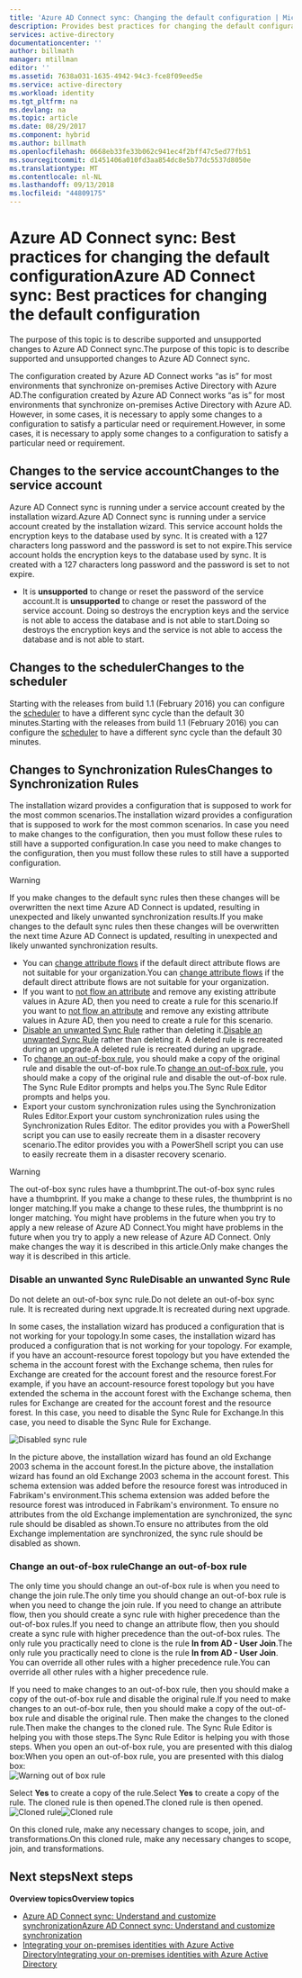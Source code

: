 ```yaml
---
title: 'Azure AD Connect sync: Changing the default configuration | Microsoft Docs'
description: Provides best practices for changing the default configuration of Azure AD Connect sync.
services: active-directory
documentationcenter: ''
author: billmath
manager: mtillman
editor: ''
ms.assetid: 7638a031-1635-4942-94c3-fce8f09eed5e
ms.service: active-directory
ms.workload: identity
ms.tgt_pltfrm: na
ms.devlang: na
ms.topic: article
ms.date: 08/29/2017
ms.component: hybrid
ms.author: billmath
ms.openlocfilehash: 0668eb33fe33b062c941ec4f2bff47c5ed77fb51
ms.sourcegitcommit: d1451406a010fd3aa854dc8e5b77dc5537d8050e
ms.translationtype: MT
ms.contentlocale: nl-NL
ms.lasthandoff: 09/13/2018
ms.locfileid: "44809175"
---
```

# <a name="azure-ad-connect-sync-best-practices-for-changing-the-default-configuration"></a><span data-ttu-id="4feb0-103">Azure AD Connect sync: Best practices for changing the default configuration</span><span class="sxs-lookup"><span data-stu-id="4feb0-103">Azure AD Connect sync: Best practices for changing the default configuration</span></span>
<span data-ttu-id="4feb0-104">The purpose of this topic is to describe supported and unsupported changes to Azure AD Connect sync.</span><span class="sxs-lookup"><span data-stu-id="4feb0-104">The purpose of this topic is to describe supported and unsupported changes to Azure AD Connect sync.</span></span>

<span data-ttu-id="4feb0-105">The configuration created by Azure AD Connect works “as is” for most environments that synchronize on-premises Active Directory with Azure AD.</span><span class="sxs-lookup"><span data-stu-id="4feb0-105">The configuration created by Azure AD Connect works “as is” for most environments that synchronize on-premises Active Directory with Azure AD.</span></span> <span data-ttu-id="4feb0-106">However, in some cases, it is necessary to apply some changes to a configuration to satisfy a particular need or requirement.</span><span class="sxs-lookup"><span data-stu-id="4feb0-106">However, in some cases, it is necessary to apply some changes to a configuration to satisfy a particular need or requirement.</span></span>

## <a name="changes-to-the-service-account"></a><span data-ttu-id="4feb0-107">Changes to the service account</span><span class="sxs-lookup"><span data-stu-id="4feb0-107">Changes to the service account</span></span>
<span data-ttu-id="4feb0-108">Azure AD Connect sync is running under a service account created by the installation wizard.</span><span class="sxs-lookup"><span data-stu-id="4feb0-108">Azure AD Connect sync is running under a service account created by the installation wizard.</span></span> <span data-ttu-id="4feb0-109">This service account holds the encryption keys to the database used by sync. It is created with a 127 characters long password and the password is set to not expire.</span><span class="sxs-lookup"><span data-stu-id="4feb0-109">This service account holds the encryption keys to the database used by sync. It is created with a 127 characters long password and the password is set to not expire.</span></span>

* <span data-ttu-id="4feb0-110">It is **unsupported** to change or reset the password of the service account.</span><span class="sxs-lookup"><span data-stu-id="4feb0-110">It is **unsupported** to change or reset the password of the service account.</span></span> <span data-ttu-id="4feb0-111">Doing so destroys the encryption keys and the service is not able to access the database and is not able to start.</span><span class="sxs-lookup"><span data-stu-id="4feb0-111">Doing so destroys the encryption keys and the service is not able to access the database and is not able to start.</span></span>

## <a name="changes-to-the-scheduler"></a><span data-ttu-id="4feb0-112">Changes to the scheduler</span><span class="sxs-lookup"><span data-stu-id="4feb0-112">Changes to the scheduler</span></span>
<span data-ttu-id="4feb0-113">Starting with the releases from build 1.1 (February 2016) you can configure the [scheduler](active-directory-aadconnectsync-feature-scheduler.md) to have a different sync cycle than the default 30 minutes.</span><span class="sxs-lookup"><span data-stu-id="4feb0-113">Starting with the releases from build 1.1 (February 2016) you can configure the [scheduler](active-directory-aadconnectsync-feature-scheduler.md) to have a different sync cycle than the default 30 minutes.</span></span>

## <a name="changes-to-synchronization-rules"></a><span data-ttu-id="4feb0-114">Changes to Synchronization Rules</span><span class="sxs-lookup"><span data-stu-id="4feb0-114">Changes to Synchronization Rules</span></span>
<span data-ttu-id="4feb0-115">The installation wizard provides a configuration that is supposed to work for the most common scenarios.</span><span class="sxs-lookup"><span data-stu-id="4feb0-115">The installation wizard provides a configuration that is supposed to work for the most common scenarios.</span></span> <span data-ttu-id="4feb0-116">In case you need to make changes to the configuration, then you must follow these rules to still have a supported configuration.</span><span class="sxs-lookup"><span data-stu-id="4feb0-116">In case you need to make changes to the configuration, then you must follow these rules to still have a supported configuration.</span></span>

> [!WARNING]
> <span data-ttu-id="4feb0-117">If you make changes to the default sync rules then these changes will be overwritten the next time Azure AD Connect is updated, resulting in unexpected and likely unwanted synchronization results.</span><span class="sxs-lookup"><span data-stu-id="4feb0-117">If you make changes to the default sync rules then these changes will be overwritten the next time Azure AD Connect is updated, resulting in unexpected and likely unwanted synchronization results.</span></span>

* <span data-ttu-id="4feb0-118">You can [change attribute flows](active-directory-aadconnectsync-change-the-configuration.md#other-common-attribute-flow-changes) if the default direct attribute flows are not suitable for your organization.</span><span class="sxs-lookup"><span data-stu-id="4feb0-118">You can [change attribute flows](active-directory-aadconnectsync-change-the-configuration.md#other-common-attribute-flow-changes) if the default direct attribute flows are not suitable for your organization.</span></span>
* <span data-ttu-id="4feb0-119">If you want to [not flow an attribute](active-directory-aadconnectsync-change-the-configuration.md#do-not-flow-an-attribute) and remove any existing attribute values in Azure AD, then you need to create a rule for this scenario.</span><span class="sxs-lookup"><span data-stu-id="4feb0-119">If you want to [not flow an attribute](active-directory-aadconnectsync-change-the-configuration.md#do-not-flow-an-attribute) and remove any existing attribute values in Azure AD, then you need to create a rule for this scenario.</span></span>
* <span data-ttu-id="4feb0-120">[Disable an unwanted Sync Rule](#disable-an-unwanted-sync-rule) rather than deleting it.</span><span class="sxs-lookup"><span data-stu-id="4feb0-120">[Disable an unwanted Sync Rule](#disable-an-unwanted-sync-rule) rather than deleting it.</span></span> <span data-ttu-id="4feb0-121">A deleted rule is recreated during an upgrade.</span><span class="sxs-lookup"><span data-stu-id="4feb0-121">A deleted rule is recreated during an upgrade.</span></span>
* <span data-ttu-id="4feb0-122">To [change an out-of-box rule](#change-an-out-of-box-rule), you should make a copy of the original rule and disable the out-of-box rule.</span><span class="sxs-lookup"><span data-stu-id="4feb0-122">To [change an out-of-box rule](#change-an-out-of-box-rule), you should make a copy of the original rule and disable the out-of-box rule.</span></span> <span data-ttu-id="4feb0-123">The Sync Rule Editor prompts and helps you.</span><span class="sxs-lookup"><span data-stu-id="4feb0-123">The Sync Rule Editor prompts and helps you.</span></span>
* <span data-ttu-id="4feb0-124">Export your custom synchronization rules using the Synchronization Rules Editor.</span><span class="sxs-lookup"><span data-stu-id="4feb0-124">Export your custom synchronization rules using the Synchronization Rules Editor.</span></span> <span data-ttu-id="4feb0-125">The editor provides you with a PowerShell script you can use to easily recreate them in a disaster recovery scenario.</span><span class="sxs-lookup"><span data-stu-id="4feb0-125">The editor provides you with a PowerShell script you can use to easily recreate them in a disaster recovery scenario.</span></span>

> [!WARNING]
> <span data-ttu-id="4feb0-126">The out-of-box sync rules have a thumbprint.</span><span class="sxs-lookup"><span data-stu-id="4feb0-126">The out-of-box sync rules have a thumbprint.</span></span> <span data-ttu-id="4feb0-127">If you make a change to these rules, the thumbprint is no longer matching.</span><span class="sxs-lookup"><span data-stu-id="4feb0-127">If you make a change to these rules, the thumbprint is no longer matching.</span></span> <span data-ttu-id="4feb0-128">You might have problems in the future when you try to apply a new release of Azure AD Connect.</span><span class="sxs-lookup"><span data-stu-id="4feb0-128">You might have problems in the future when you try to apply a new release of Azure AD Connect.</span></span> <span data-ttu-id="4feb0-129">Only make changes the way it is described in this article.</span><span class="sxs-lookup"><span data-stu-id="4feb0-129">Only make changes the way it is described in this article.</span></span>

### <a name="disable-an-unwanted-sync-rule"></a><span data-ttu-id="4feb0-130">Disable an unwanted Sync Rule</span><span class="sxs-lookup"><span data-stu-id="4feb0-130">Disable an unwanted Sync Rule</span></span>
<span data-ttu-id="4feb0-131">Do not delete an out-of-box sync rule.</span><span class="sxs-lookup"><span data-stu-id="4feb0-131">Do not delete an out-of-box sync rule.</span></span> <span data-ttu-id="4feb0-132">It is recreated during next upgrade.</span><span class="sxs-lookup"><span data-stu-id="4feb0-132">It is recreated during next upgrade.</span></span>

<span data-ttu-id="4feb0-133">In some cases, the installation wizard has produced a configuration that is not working for your topology.</span><span class="sxs-lookup"><span data-stu-id="4feb0-133">In some cases, the installation wizard has produced a configuration that is not working for your topology.</span></span> <span data-ttu-id="4feb0-134">For example, if you have an account-resource forest topology but you have extended the schema in the account forest with the Exchange schema, then rules for Exchange are created for the account forest and the resource forest.</span><span class="sxs-lookup"><span data-stu-id="4feb0-134">For example, if you have an account-resource forest topology but you have extended the schema in the account forest with the Exchange schema, then rules for Exchange are created for the account forest and the resource forest.</span></span> <span data-ttu-id="4feb0-135">In this case, you need to disable the Sync Rule for Exchange.</span><span class="sxs-lookup"><span data-stu-id="4feb0-135">In this case, you need to disable the Sync Rule for Exchange.</span></span>

![Disabled sync rule](./media/active-directory-aadconnectsync-best-practices-changing-default-configuration/exchangedisabledrule.png)

<span data-ttu-id="4feb0-137">In the picture above, the installation wizard has found an old Exchange 2003 schema in the account forest.</span><span class="sxs-lookup"><span data-stu-id="4feb0-137">In the picture above, the installation wizard has found an old Exchange 2003 schema in the account forest.</span></span> <span data-ttu-id="4feb0-138">This schema extension was added before the resource forest was introduced in Fabrikam's environment.</span><span class="sxs-lookup"><span data-stu-id="4feb0-138">This schema extension was added before the resource forest was introduced in Fabrikam's environment.</span></span> <span data-ttu-id="4feb0-139">To ensure no attributes from the old Exchange implementation are synchronized, the sync rule should be disabled as shown.</span><span class="sxs-lookup"><span data-stu-id="4feb0-139">To ensure no attributes from the old Exchange implementation are synchronized, the sync rule should be disabled as shown.</span></span>

### <a name="change-an-out-of-box-rule"></a><span data-ttu-id="4feb0-140">Change an out-of-box rule</span><span class="sxs-lookup"><span data-stu-id="4feb0-140">Change an out-of-box rule</span></span>
<span data-ttu-id="4feb0-141">The only time you should change an out-of-box rule is when you need to change the join rule.</span><span class="sxs-lookup"><span data-stu-id="4feb0-141">The only time you should change an out-of-box rule is when you need to change the join rule.</span></span> <span data-ttu-id="4feb0-142">If you need to change an attribute flow, then you should create a sync rule with higher precedence than the out-of-box rules.</span><span class="sxs-lookup"><span data-stu-id="4feb0-142">If you need to change an attribute flow, then you should create a sync rule with higher precedence than the out-of-box rules.</span></span> <span data-ttu-id="4feb0-143">The only rule you practically need to clone is the rule **In from AD - User Join**.</span><span class="sxs-lookup"><span data-stu-id="4feb0-143">The only rule you practically need to clone is the rule **In from AD - User Join**.</span></span> <span data-ttu-id="4feb0-144">You can override all other rules with a higher precedence rule.</span><span class="sxs-lookup"><span data-stu-id="4feb0-144">You can override all other rules with a higher precedence rule.</span></span>

<span data-ttu-id="4feb0-145">If you need to make changes to an out-of-box rule, then you should make a copy of the out-of-box rule and disable the original rule.</span><span class="sxs-lookup"><span data-stu-id="4feb0-145">If you need to make changes to an out-of-box rule, then you should make a copy of the out-of-box rule and disable the original rule.</span></span> <span data-ttu-id="4feb0-146">Then make the changes to the cloned rule.</span><span class="sxs-lookup"><span data-stu-id="4feb0-146">Then make the changes to the cloned rule.</span></span> <span data-ttu-id="4feb0-147">The Sync Rule Editor is helping you with those steps.</span><span class="sxs-lookup"><span data-stu-id="4feb0-147">The Sync Rule Editor is helping you with those steps.</span></span> <span data-ttu-id="4feb0-148">When you open an out-of-box rule, you are presented with this dialog box:</span><span class="sxs-lookup"><span data-stu-id="4feb0-148">When you open an out-of-box rule, you are presented with this dialog box:</span></span>  
![Warning out of box rule](./media/active-directory-aadconnectsync-best-practices-changing-default-configuration/warningoutofboxrule.png)

<span data-ttu-id="4feb0-150">Select **Yes** to create a copy of the rule.</span><span class="sxs-lookup"><span data-stu-id="4feb0-150">Select **Yes** to create a copy of the rule.</span></span> <span data-ttu-id="4feb0-151">The cloned rule is then opened.</span><span class="sxs-lookup"><span data-stu-id="4feb0-151">The cloned rule is then opened.</span></span>  
<span data-ttu-id="4feb0-152">![Cloned rule](./media/active-directory-aadconnectsync-best-practices-changing-default-configuration/clonedrule.png)</span><span class="sxs-lookup"><span data-stu-id="4feb0-152">![Cloned rule](./media/active-directory-aadconnectsync-best-practices-changing-default-configuration/clonedrule.png)</span></span>

<span data-ttu-id="4feb0-153">On this cloned rule, make any necessary changes to scope, join, and transformations.</span><span class="sxs-lookup"><span data-stu-id="4feb0-153">On this cloned rule, make any necessary changes to scope, join, and transformations.</span></span>

## <a name="next-steps"></a><span data-ttu-id="4feb0-154">Next steps</span><span class="sxs-lookup"><span data-stu-id="4feb0-154">Next steps</span></span>
<span data-ttu-id="4feb0-155">**Overview topics**</span><span class="sxs-lookup"><span data-stu-id="4feb0-155">**Overview topics**</span></span>

* [<span data-ttu-id="4feb0-156">Azure AD Connect sync: Understand and customize synchronization</span><span class="sxs-lookup"><span data-stu-id="4feb0-156">Azure AD Connect sync: Understand and customize synchronization</span></span>](active-directory-aadconnectsync-whatis.md)
* [<span data-ttu-id="4feb0-157">Integrating your on-premises identities with Azure Active Directory</span><span class="sxs-lookup"><span data-stu-id="4feb0-157">Integrating your on-premises identities with Azure Active Directory</span></span>](active-directory-aadconnect.md)
